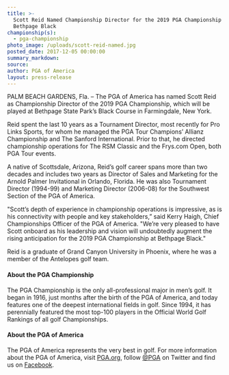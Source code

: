 ```yaml
---
title: >-
  Scott Reid Named Championship Director for the 2019 PGA Championship at
  Bethpage Black
championship(s):
  - pga-championship
photo_image: /uploads/scott-reid-named.jpg
posted_date: 2017-12-05 00:00:00
summary_markdown:
source:
author: PGA of America
layout: press-release
---
```


PALM BEACH GARDENS, Fla. – The PGA of America has named Scott Reid as Championship Director of the 2019 PGA Championship, which will be played at Bethpage State Park’s Black Course in Farmingdale, New York.

Reid spent the last 10 years as a Tournament Director, most recently for Pro Links Sports, for whom he managed the PGA Tour Champions’ Allianz Championship and The Sanford International. Prior to that, he directed championship operations for The RSM Classic and the Frys.com Open, both PGA Tour events.

A native of Scottsdale, Arizona, Reid’s golf career spans more than two decades and includes two years as Director of Sales and Marketing for the Arnold Palmer Invitational in Orlando, Florida. He was also Tournament Director (1994-99) and Marketing Director (2006-08) for the Southwest Section of the PGA of America.

"Scott’s depth of experience in championship operations is impressive, as is his connectivity with people and key stakeholders,” said Kerry Haigh, Chief Championships Officer of the PGA of America. "We’re very pleased to have Scott onboard as his leadership and vision will undoubtedly augment the rising anticipation for the 2019 PGA Championship at Bethpage Black."

Reid is a graduate of Grand Canyon University in Phoenix, where he was a member of the Antelopes golf team.

#### About the PGA Championship

The PGA Championship is the only all-professional major in men’s golf. It began in 1916, just months after the birth of the PGA of America, and today features one of the deepest international fields in golf. Since 1994, it has perennially featured the most top-100 players in the Official World Golf Rankings of all golf Championships.   

#### About the PGA of America

The PGA of America represents the very best in golf. For more information about the PGA of America, visit [PGA.org](https://www.pga.org/), follow [@PGA](https://twitter.com/pga) on Twitter and find us on [Facebook](https://www.facebook.com/PGAcom/).